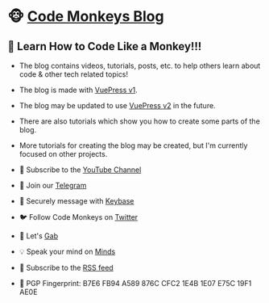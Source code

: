 # 🐵 <a href="https://codemonkeys.tech/">Code Monkeys Blog</a>

## 🐒 Learn How to Code Like a Monkey!!!

- The blog contains videos, tutorials, posts, etc. to help others learn about code & other tech related topics!

- The blog is made with <a href="https://vuepress.vuejs.org/">VuePress v1</a>.

- The blog may be updated to use <a href="https://v2.vuepress.vuejs.org/">VuePress v2</a> in the future.

- There are also tutorials which show you how to create some parts of the blog.

- More tutorials for creating the blog may be created, but I'm currently focused on other projects.

- 🎥 Subscribe to the <a href="https://www.youtube.com/channel/UCteut5f1PHW8vP29o66z-kg">YouTube Channel</a>

- 📨 Join our <a href="https://t.me/codemonkeystech">Telegram</a>

- 🔑 Securely message with <a href="https://keybase.io/codemonkeystech">Keybase</a>

- 🐦 Follow Code Monkeys on <a href="https://twitter.com/codemonkeystech">Twitter</a>

- 🐸 Let's <a href="https://gab.com/codemonkeys">Gab</a>

- 💡 Speak your mind on <a href="https://www.minds.com/codemonkeys/">Minds</a>

- 📯 Subscribe to the <a href="https://codemonkeys.tech/rss.xml">RSS feed</a>

- 🔐 PGP Fingerprint: B7E6 FB94 A589 876C CFC2 1E4B 1E07 E75C 19F1 AE0E
